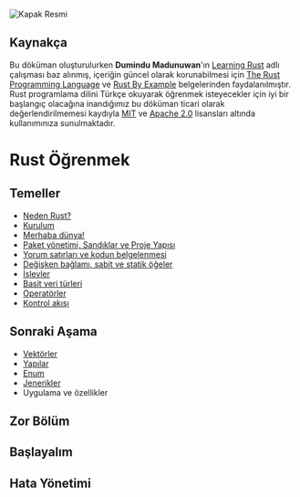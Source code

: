 ![Kapak Resmi](https://github.com/rust-lang-tr/dokuman/blob/master/resimler/Rust-ogrenmek.jpg)

## Kaynakça 
Bu döküman oluşturulurken **Dumindu Madunuwan**'ın [Learning Rust](https://github.com/learning-rust/site) adlı çalışması baz alınmış, içeriğin güncel olarak korunabilmesi için  [The Rust Programming Language](https://doc.rust-lang.org/book/) ve [Rust By Example](https://doc.rust-lang.org/rust-by-example/) belgelerinden faydalanılmıştır. Rust programlama dilini Türkçe okuyarak öğrenmek isteyecekler için iyi bir başlangıç olacağına inandığımız bu döküman ticari olarak değerlendirilmemesi kaydıyla [MIT](https://github.com/rust-lang/rust-by-example/blob/master/LICENSE-MIT) ve [Apache 2.0](https://github.com/rust-lang/rust-by-example/blob/master/LICENSE-APACHE) lisansları altında kullanımınıza sunulmaktadır. 


# Rust Öğrenmek
## Temeller
* [Neden Rust?](ilk-adim/rust-dilinin-temelleri.md)
* [Kurulum](ilk-adim/kurulum.md)
* [Merhaba dünya!](ilk-adim/merhaba.md)
* [Paket yönetimi, Sandıklar ve Proje Yapısı](ilk-adim/cargo.md)
* [Yorum satırları ve kodun belgelenmesi](ilk-adim/yorum-ve-belge.md)
* [Değişken bağlamı, sabit ve statik öğeler](ilk-adim/baglam-sabit-statik.md)
* [İşlevler](ilk-adim/islev.md)
* [Basit veri türleri](ilk-adim/ilkeller.md)
* [Operatörler](ilk-adim/operatorler.md)
* [Kontrol akışı](ilk-adim/kontrol-akisi.md)
## Sonraki Aşama
* [Vektörler](ikinci-adim/vectors.md)
* [Yapılar](ikinci-adim/yapilar.md)
* [Enum](ikinci-adim/enum.md)
* [Jenerikler](ikinci-adim/jenerikler.md)
* Uygulama ve özellikler
## Zor Bölüm 
## Başlayalım
## Hata Yönetimi


  
